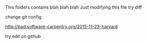 This folders contains blah blah blah
Just modifying this file
try diff

change git config

http://pad.software-carpentry.org/2015-11-23-harvard

try edit on github
